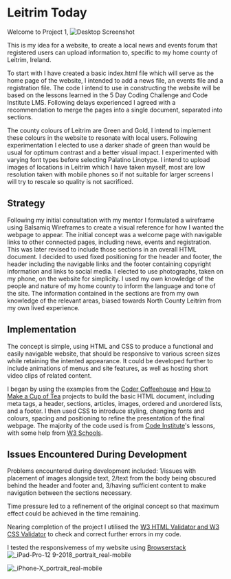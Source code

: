 # Leitrim Today

Welcome to Project 1,
![Desktop Screenshot](https://github.com/Shea-Kelly/leitrim-today/assets/136702564/75143236-10ed-4cc1-874d-e5c3654c56ea)

This is my idea for a website, to create a local news and events forum that registered users can upload information to, specific to my home county of Leitrim, Ireland.

To start with I have created a basic index.html file which will serve as the home page of the website, I intended to add a news file, an events file and a registration file. The code I intend to use in constructing the website will be based on the lessons learned in the 5 Day Coding Challenge and Code Institute LMS. Following delays experienced I agreed with a recommendation to merge the pages into a single document, separated into sections.

The county colours of Leitrim are Green and Gold, I intend to implement these colours in the website to resonate with local users. Following experimentation I elected to use a darker shade of green than would be usual for optimum contrast and a better visual impact. I experimented with varying font types before selecting Palatino Linotype. I intend to upload images of locations in Leitrim which I have taken myself, most are low resolution taken with mobile phones so if not suitable for larger screens I will try to rescale so quality is not sacrificed. 

## Strategy

Following my initial consultation with my mentor I formulated a wireframe using Balsamiq Wireframes to create a visual reference for how I wanted the webpage to appear. The initial concept was a welcome page with navigable links to other connected pages, including news, events and registration. This was later revised to include those sections in an overall HTML document. I decided to used fixed positioning for the header and footer, the header including the navigable links and the footer containing copyright information and links to social media. I elected to use photographs, taken on my phone, on the website for simplicity. I used my own knowledge of the people and nature of my home county to inform the language and tone of the site. The information contained in the sections are from my own knowledge of the relevant areas, biased towards North County Leitrim from my own lived experience.

## Implementation

The concept is simple, using HTML and CSS to produce a functional and easily navigable website, that should be responsive to various screen sizes while retaining the intented appearance. It could be developed further to include animations of menus and site features, as well as hosting short video clips of related content.

I began by using the examples from the [Coder Coffeehouse](https://learn.codeinstitute.net/courses/course-v1:CodeInstitute+LRR101+2021_T1/courseware/b4e5b2c91d0a4ee3bb24fac71811b23f/fb53b5df2fbd47f183297ff8c93040c1/) and [How to Make a Cup of Tea](https://learn.codeinstitute.net/courses/course-v1:CodeInstitute+AACC+2021/courseware/7dcccde95af649d0a9dcd8a1aaad1e96/d1cbc2d2b2b54a24b18923471613764a/) projects to build the basic HTML document, including meta tags, a header, sections, articles, images, ordered and unordered lists, and a footer. I then used CSS to introduce styling, changing fonts and colours, spacing and positioning to refine the presentation of the final webpage. The majority of the code used is from [Code Institute](https://learn.codeinstitute.net/dashboard)'s lessons, with some help from [W3 Schools](https://www.w3schools.com/).

## Issues Encountered During Development

Problems encountered during development included: 
1/issues with placement of images alongside text, 
2/text from the body being obscured behind the header and footer and,
3/having sufficient content to make navigation between the sections necessary. 

Time pressure led to a refinement of the original concept so that maximum effect could be achieved in the time remaining.

Nearing completion of the project I utilised the [W3 HTML Validator and W3 CSS Validator](https://www.w3.org/developers/tools/) to check and correct further errors in my code.

I tested the responsivemess of my website using [Browserstack](https://www.browserstack.com/responsive)
![_iPad-Pro-12 9-2018_portrait_real-mobile](https://github.com/Shea-Kelly/leitrim-today/assets/136702564/05d1583c-c430-4ec4-9581-8cf563ab26b9)

![_iPhone-X_portrait_real-mobile](https://github.com/Shea-Kelly/leitrim-today/assets/136702564/ada98e93-8c34-461a-9143-710c7249a6d8)
